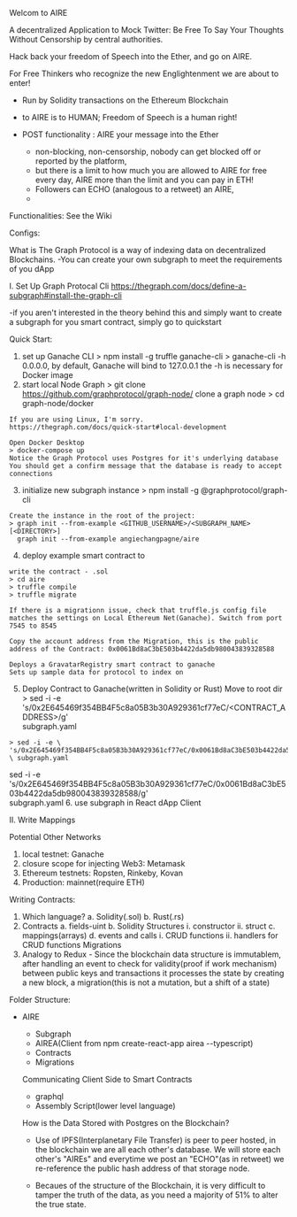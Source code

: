 Welcom to AIRE

A decentralized Application to Mock Twitter: Be Free To Say Your Thoughts Without Censorship by central authorities. 

Hack back your freedom of Speech into the Ether, and go on AIRE. 

For Free Thinkers who recognize the new Englightenment we are about to enter!

- Run by Solidity transactions on the Ethereum Blockchain

- to AIRE is to HUMAN; Freedom of Speech is a human right!
- POST functionality : AIRE your message into the Ether
  - non-blocking, non-censorship, nobody can get blocked off or reported by the platform, 
  - but there is a limit to how much you are allowed to AIRE for free every day, AIRE more than the limit and you can pay in ETH!
  - Followers can ECHO (analogous to a retweet) an AIRE, 
  - 
Functionalities: See the Wiki



Configs:


What is The Graph Protocol is a way of indexing data on decentralized Blockchains. 
-You can create your own subgraph to meet the requirements of you dApp


I. Set Up Graph Protocal Cli https://thegraph.com/docs/define-a-subgraph#install-the-graph-cli

 -if you aren't interested in the theory behind this and simply want to create a subgraph for you smart contract, simply go to quickstart

 Quick Start:
  1. set up Ganache CLI 
    > npm install -g truffle ganache-cli
    > ganache-cli -h 0.0.0.0, by default, Ganache will bind to 127.0.0.1
      the -h is necessary for Docker image
  2. start local Node Graph
    > git clone https://github.com/graphprotocol/graph-node/
      clone a graph node
    > cd graph-node/docker

    If you are using Linux, I'm sorry. 
    https://thegraph.com/docs/quick-start#local-development

    Open Docker Desktop
    > docker-compose up
    Notice the Graph Protocol uses Postgres for it's underlying database
    You should get a confirm message that the database is ready to accept connections

  3. initialize new subgraph instance
    > npm install -g @graphprotocol/graph-cli

    Create the instance in the root of the project:
    > graph init --from-example <GITHUB_USERNAME>/<SUBGRAPH_NAME> [<DIRECTORY>]
      graph init --from-example angiechangpagne/aire

  4. deploy example smart contract to 
    
    write the contract - .sol
    > cd aire
    > truffle compile
    > truffle migrate

    If there is a migrationn issue, check that truffle.js config file matches the settings on Local Ethereum Net(Ganache). Switch from port 7545 to 8545

    Copy the account address from the Migration, this is the public address of the Contract: 0x0061Bd8aC3bE503b4422da5db980043839328588

    Deploys a GravatarRegistry smart contract to ganache
    Sets up sample data for protocol to index on

  5. Deploy Contract to Ganache(written in Solidity or Rust)
    Move to root dir 
    > sed -i -e \
    's/0x2E645469f354BB4F5c8a05B3b30A929361cf77eC/<CONTRACT_ADDRESS>/g' \
    subgraph.yaml
    
    > sed -i -e \
    's/0x2E645469f354BB4F5c8a05B3b30A929361cf77eC/0x0061Bd8aC3bE503b4422da5db980043839328588/g' \ subgraph.yaml



sed -i -e \'s/0x2E645469f354BB4F5c8a05B3b30A929361cf77eC/0x0061Bd8aC3bE503b4422da5db980043839328588/g' \
    subgraph.yaml
  6. use subgraph in React dApp Client

II. Write Mappings









Potential Other Networks
1. local testnet: Ganache
2. closure scope for injecting Web3: Metamask
3. Ethereum testnets: Ropsten, Rinkeby, Kovan 
3. Production: mainnet(require ETH)

Writing Contracts:
1. Which language?
  a. Solidity(.sol)
  b. Rust(.rs)
2. Contracts
  a. fields-uint
  b. Solidity Structures
    i. constructor
    ii. struct
  c. mappings(arrays)
  d. events and calls
    i. CRUD functions
    ii. handlers for CRUD functions
Migrations
1. Analogy to Redux - Since the blockchain data structure is immutablem, after handling an event to check for validity(proof if work mechanism) between public keys and transactions it processes the state by creating a new block, a migration(this is not a mutation, but a shift of a state)





Folder Structure:
- AIRE
  - Subgraph
  - AIREA(Client from npm create-react-app airea --typescript)
  - Contracts
  - Migrations



  Communicating Client Side to Smart Contracts
  - graphql
  - Assembly Script(lower level language)



  How is the Data Stored with Postgres on the Blockchain?
  - Use of IPFS(Interplanetary File Transfer) is peer to peer hosted, in the blockchain we are all each other's database. We will store each other's "AIREs" and everytime we post an "ECHO"(as in retweet) we re-reference the public hash address of that storage node. 

  - Becaues of the structure of the Blockchain, it is very difficult to tamper the truth of the data, as you need a majority of 51% to alter the true state. 